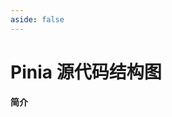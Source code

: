 ```yaml
---
aside: false
---
```


# Pinia 源代码结构图
**简介**

<div id="xmind"></div>

<script setup>
    import { defineOptions, onMounted } from "vue"
    import { XMindEmbedViewer } from "xmind-embed-viewer"
    
    defineOptions({
        name: "Pinia_Flow"
    })
    const data = fetch("./Pinia.xmind")
        .then(res => res.arrayBuffer())

    let viewer
    onMounted(() => {
        viewer = new XMindEmbedViewer({
            el: "#xmind",
            region: "cn"
        })
        
        data.then(file => viewer.load(file))

        viewer.setStyles({
            width: "100%",
            height: "60vh"
        })
    })
    
</script>
<style>
    .content-container {
        max-width: unset !important;
        width: 60vw;
    }
</style>